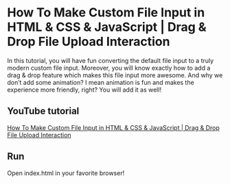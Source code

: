 # How To Make Custom File Input in HTML & CSS & JavaScript | Drag & Drop File Upload Interaction

In this tutorial, you will have fun converting the default file input to a truly modern custom file input. Moreover, you will know exactly how to add a drag & drop feature which makes this file input more awesome. And why we don’t add some animation? I mean animation is fun and makes the experience more friendly, right? You will add it as well!

## YouTube tutorial

[How To Make Custom File Input in HTML & CSS & JavaScript | Drag & Drop File Upload Interaction](https://youtu.be/gGcx5LKtefA)

## Run

Open index.html in your favorite browser!

